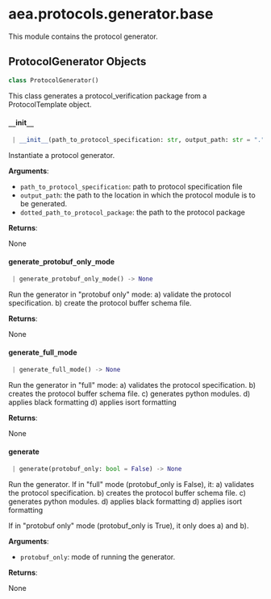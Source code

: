 <a name="aea.protocols.generator.base"></a>
# aea.protocols.generator.base

This module contains the protocol generator.

<a name="aea.protocols.generator.base.ProtocolGenerator"></a>
## ProtocolGenerator Objects

```python
class ProtocolGenerator()
```

This class generates a protocol_verification package from a ProtocolTemplate object.

<a name="aea.protocols.generator.base.ProtocolGenerator.__init__"></a>
#### `__`init`__`

```python
 | __init__(path_to_protocol_specification: str, output_path: str = ".", dotted_path_to_protocol_package: Optional[str] = None) -> None
```

Instantiate a protocol generator.

**Arguments**:

- `path_to_protocol_specification`: path to protocol specification file
- `output_path`: the path to the location in which the protocol module is to be generated.
- `dotted_path_to_protocol_package`: the path to the protocol package

**Returns**:

None

<a name="aea.protocols.generator.base.ProtocolGenerator.generate_protobuf_only_mode"></a>
#### generate`_`protobuf`_`only`_`mode

```python
 | generate_protobuf_only_mode() -> None
```

Run the generator in "protobuf only" mode:
a) validate the protocol specification.
b) create the protocol buffer schema file.

**Returns**:

None

<a name="aea.protocols.generator.base.ProtocolGenerator.generate_full_mode"></a>
#### generate`_`full`_`mode

```python
 | generate_full_mode() -> None
```

Run the generator in "full" mode:
a) validates the protocol specification.
b) creates the protocol buffer schema file.
c) generates python modules.
d) applies black formatting
d) applies isort formatting

**Returns**:

None

<a name="aea.protocols.generator.base.ProtocolGenerator.generate"></a>
#### generate

```python
 | generate(protobuf_only: bool = False) -> None
```

Run the generator. If in "full" mode (protobuf_only is False), it:
a) validates the protocol specification.
b) creates the protocol buffer schema file.
c) generates python modules.
d) applies black formatting
d) applies isort formatting

If in "protobuf only" mode (protobuf_only is True), it only does a) and b).

**Arguments**:

- `protobuf_only`: mode of running the generator.

**Returns**:

None

